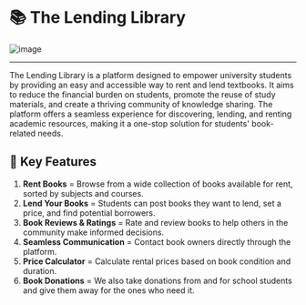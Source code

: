 # 📚 The Lending Library

![image](https://github.com/user-attachments/assets/3b295e68-a8cb-42f2-ae12-da961cdc82ba)

---

The Lending Library is a platform designed to empower university students by providing an easy and accessible way to rent and lend textbooks. 
It aims to reduce the financial burden on students, promote the reuse of study materials, and create a thriving community of knowledge sharing. 
The platform offers a seamless experience for discovering, lending, and renting academic resources, making it a one-stop solution for students' book-related needs.

## 🌟 Key Features

1. **Rent Books** = Browse from a wide collection of books available for rent, sorted by subjects and courses.
2. **Lend Your Books** = Students can post books they want to lend, set a price, and find potential borrowers.
3. **Book Reviews & Ratings** = Rate and review books to help others in the community make informed decisions.
4. **Seamless Communication** = Contact book owners directly through the platform.
5. **Price Calculator** = Calculate rental prices based on book condition and duration.
6. **Book Donations** = We also take donations from and for school students and give them away for the ones who need it.
